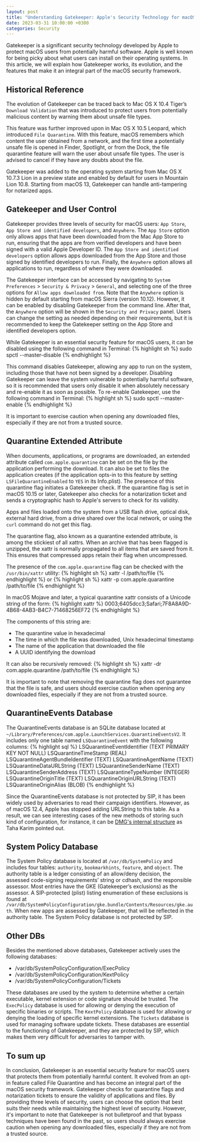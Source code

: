 ```yaml
---
layout: post
title: "Understanding Gatekeeper: Apple's Security Technology for macOS"
date: 2023-03-31 10:00:00 +0300
categories: Security
---
```

Gatekeeper is a significant security technology developed by Apple to protect macOS users from potentially harmful software. Apple is well known for being picky about what users can install on their operating systems. In this article, we will explain how Gatekeeper works, its evolution, and the features that make it an integral part of the macOS security framework.

## Historical Reference

The evolution of Gatekeeper can be traced back to Mac OS X 10.4 Tiger’s `Download Validation` that was introduced to protect users from potentially malicious content by warning them about unsafe file types.

This feature was further improved upon in Mac OS X 10.5 Leopard, which introduced `File Quarantine`. With this feature, macOS remembers which content the user obtained from a network, and the first time a potentially unsafe file is opened in Finder, Spotlight, or from the Dock, the file quarantine feature will warn the user about unsafe file types. The user is advised to cancel if they have any doubts about the file.

Gatekeeper was added to the operating system starting from Mac OS X 10.7.3 Lion in a preview state and enabled by default for users in Mountain Lion 10.8. Starting from macOS 13, Gatekeeper can handle anti-tampering for notarized apps.

## Gatekeeper and User Control

Gatekeeper provides three levels of security for macOS users: `App Store`, `App Store and identified developers`, and `Anywhere`. The `App Store` option only allows apps that have been downloaded from the Mac App Store to run, ensuring that the apps are from verified developers and have been signed with a valid Apple Developer ID. The `App Store and identified developers` option allows apps downloaded from the App Store and those signed by identified developers to run. Finally, the `Anywhere` option allows all applications to run, regardless of where they were downloaded.

The Gatekeeper interface can be accessed by navigating to `System Preferences` > `Security & Privacy` > `General`, and selecting one of the three options for `Allow apps downloaded from`. Note that the `Anywhere` option is hidden by default starting from macOS Sierra (version 10.12). However, it can be enabled by disabling Gatekeeper from the command line. After that, the `Anywhere` option will be shown in the `Security and Privacy` panel. Users can change the setting as needed depending on their requirements, but it is recommended to keep the Gatekeeper setting on the App Store and identified developers option.

While Gatekeeper is an essential security feature for macOS users, it can be disabled using the following command in Terminal:
{% highlight sh %}
sudo spctl --master-disable
{% endhighlight %}

This command disables Gatekeeper, allowing any app to run on the system, including those that have not been signed by a developer. Disabling Gatekeeper can leave the system vulnerable to potentially harmful software, so it is recommended that users only disable it when absolutely necessary and re-enable it as soon as possible. To re-enable Gatekeeper, use the following command in Terminal:
{% highlight sh %}
sudo spctl --master-enable
{% endhighlight %}

It is important to exercise caution when opening any downloaded files, especially if they are not from a trusted source.

## Quarantine Extended Attribute

When documents, applications, or programs are downloaded, an extended attribute called `com.apple.quarantine` can be set on the file by the application performing the download. It can also be set to files the application creates (if the application opts-in to this feature by setting `LSFileQuarantineEnabled` to `YES` in its Info.plist). The presence of this quarantine flag initiates a Gatekeeper check. If the quarantine flag is set in macOS 10.15 or later, Gatekeeper also checks for a notarization ticket and sends a cryptographic hash to Apple's servers to check for its validity.

Apps and files loaded onto the system from a USB flash drive, optical disk, external hard drive, from a drive shared over the local network, or using the `curl` command do not get this flag.

The quarantine flag, also known as a quarantine extended attribute, is among the stickiest of all xattrs. When an archive that has been flagged is unzipped, the xattr is normally propagated to all items that are saved from it. This ensures that compressed apps retain their flag when uncompressed.

The presence of the `com.apple.quarantine` flag can be checked with the `/usr/bin/xattr` utility:
{% highlight sh %}
xattr -l /path/to/file
{% endhighlight %}
or
{% highlight sh %}
xattr -p com.apple.quarantine /path/to/file
{% endhighlight %}

In macOS Mojave and later, a typical quarantine xattr consists of a Unicode string of the form:
{% highlight xattr %}
0003;6405dcc3;Safari;7F8A8A9D-4B68-4AB3-B4C7-71468256EF72
{% endhighlight %}

The components of this string are:
* The quarantine value in hexadecimal
* The time in which the file was downloaded, Unix hexadecimal timestamp
* The name of the application that downloaded the file
* A UUID identifying the download

It can also be recursively removed:
{% highlight sh %}
xattr -dr com.apple.quarantine /path/to/file
{% endhighlight %}

It is important to note that removing the quarantine flag does not guarantee that the file is safe, and users should exercise caution when opening any downloaded files, especially if they are not from a trusted source.

## QuarantineEvents Database

The QuarantineEvents database is an SQLite database located at `~/Library/Preferences/com.apple.LaunchServices.QuarantineEventsV2`. It includes only one table named `LSQuarantineEvent` with the following columns:
{% highlight sql %}
LSQuarantineEventIdentifier (TEXT PRIMARY KEY NOT NULL)
LSQuarantineTimeStamp (REAL)
LSQuarantineAgentBundleIdentifier (TEXT)
LSQuarantineAgentName (TEXT)
LSQuarantineDataURLString (TEXT)
LSQuarantineSenderName (TEXT)
LSQuarantineSenderAddress (TEXT)
LSQuarantineTypeNumber (INTEGER)
LSQuarantineOriginTitle (TEXT)
LSQuarantineOriginURLString (TEXT)
LSQuarantineOriginAlias (BLOB)
{% endhighlight %}

Since the QuarantineEvents database is not protected by SIP, it has been widely used by adversaries to read their campaign identifiers. However, as of macOS 12.4, Apple has stopped adding URLString to this table. As a result, we can see interesting cases of the new methods of storing such kind of configuration, for instance, it can be [DMG's internal structure](https://blog.confiant.com/lart-de-l-%C3%A9vasion-how-shlayer-hides-its-configuration-inside-apple-proprietary-dmg-files-73586b6e7f8d) as Taha Karim pointed out.

## System Policy Database

The System Policy database is located at `/var/db/SystemPolicy` and includes four tables: `authority`, `bookmarkhints`, `feature`, and `object`. The authority table is a ledger consisting of an allow/deny decision, the assessed code-signing requirements’ string or cdhash, and the responsible assessor. Most entries have the GKE (Gatekeeper’s exclusions) as the assessor. A SIP-protected (plist) listing enumeration of these exclusions is found at `/var/db/SystemPolicyConfiguration/gke.bundle/Contents/Resources/gke.auth`. When new apps are assessed by Gatekeeper, that will be reflected in the authority table. The System Policy database is not protected by SIP.

## Other DBs

Besides the mentioned above databases, Gatekeeper actively uses the following databases:
* /var/db/SystemPolicyConfiguration/ExecPolicy
* /var/db/SystemPolicyConfiguration/KextPolicy
* /var/db/SystemPolicyConfiguration/Tickets

These databases are used by the system to determine whether a certain executable, kernel extension or code signature should be trusted. The `ExecPolicy` database is used for allowing or denying the execution of specific binaries or scripts. The `KextPolicy` database is used for allowing or denying the loading of specific kernel extensions. The `Tickets` database is used for managing software update tickets. These databases are essential to the functioning of Gatekeeper, and they are protected by SIP, which makes them very difficult for adversaries to tamper with.

## To sum up

In conclusion, Gatekeeper is an essential security feature for macOS users that protects them from potentially harmful content. It evolved from an opt-in feature called File Quarantine and has become an integral part of the macOS security framework. Gatekeeper checks for quarantine flags and notarization tickets to ensure the validity of applications and files. By providing three levels of security, users can choose the option that best suits their needs while maintaining the highest level of security. However, it's important to note that Gatekeeper is not bulletproof and that bypass techniques have been found in the past, so users should always exercise caution when opening any downloaded files, especially if they are not from a trusted source.